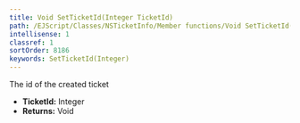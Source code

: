 ```yaml
---
title: Void SetTicketId(Integer TicketId)
path: /EJScript/Classes/NSTicketInfo/Member functions/Void SetTicketId(Integer p_0)
intellisense: 1
classref: 1
sortOrder: 8186
keywords: SetTicketId(Integer)
---
```



The id of the created ticket



* **TicketId:** Integer
* **Returns:** Void


